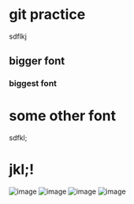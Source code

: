 # git practice    
sdflkj

## bigger font

### biggest font

# some other font

sdfkl;

# jkl;!

![image](https://user-images.githubusercontent.com/66132013/189753443-b04a0307-d7bf-4d86-95a7-e76e8df81a3b.png)
![image](https://user-images.githubusercontent.com/66132013/189753488-036ba932-47aa-4085-be15-8953ff499831.png)
![image](https://user-images.githubusercontent.com/66132013/189753560-f70d801d-8d9e-4a3e-a331-96ff58466d24.png)
![image](https://user-images.githubusercontent.com/66132013/189753607-d7e539dd-1d2a-4d42-b204-ebfa23b1ff65.png)
